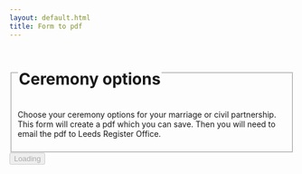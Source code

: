 ```yaml
---
layout: default.html
title: Form to pdf
---
```


<is-land on:visable>
  <form-component>
    <form>
      <fieldset class="govuk-fieldset">
        <legend class="govuk-fieldset__legend govuk-fieldset__legend--l">
          <h1 class="govuk-fieldset__heading">Ceremony options</h1>
        </legend>
        <p class="govuk-body">
          Choose your ceremony options for your marriage or civil partnership. This form will create a pdf which you can save. Then you will need to email the pdf to Leeds Register Office.
        </p>
      </fieldset>
      <nav class="govuk-button-group">
        <button disabled aria-disabled="true" class="govuk-button govuk-button--start" data-module="govuk-button">
          Loading
          <span class="spin-loader govuk-button__start-icon"></span>
        </button>
      </nav>
    </form>
  </form-component>
  <template data-island="replace">
    <div id="pdfapp"></div>
    <script type="module" src="{{ '/app/render.js' | hash }}"></script>
  </template>
</is-land>


